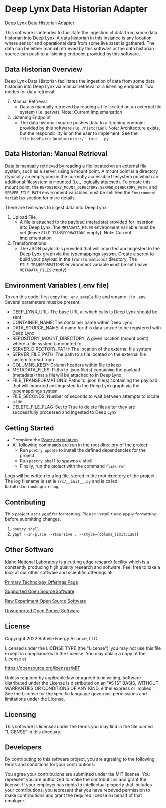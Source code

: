 # Deep Lynx Data Historian Adapter

Deep Lynx Data Historian Adapter

This software is intended to facilitate the ingestion of data from some data historian into [Deep Lynx](https://github.com/idaholab/Deep-Lynx). A data historian in this instance is any location where sensor and operational data from some live asset is gathered. The data can be either manual retrieved by this software or the data historian source can push to a listening endpoint provided by this software.

## Data Historian Overview

Deep Lynx Data Historian facilitates the ingestion of data from some data historian into Deep Lynx via manual retrieval or a listening endpoint. Two modes for data retrieval:
1. Manual Retrieval
    * Data is manually retrieved by reading a file located on an external file system (i.e. server). Note: Current implementation
2. Listening Endpoint
    * The data historian source pushes data to a listening endpoint provided by this software (i.e. `/historian`). Note: Architecture exists, but the responsibility is on the user to implement. See the `file_handler()` function in `src/__init__.py`

## Data Historian: Manual Retrieval

Data is manually retrieved by reading a file located on an external file system, such as a server, using a mount point. A mount point is a directory (typically an empty one) in the currently accessible filesystem on which an additional filesystem is mounted (i.e., logically attached). To create this mount point, the `REPOSITORY_MOUNT_DIRECTORY`, `SERVER_DIRECTORY_PATH`, and `SERVER_FILE_PATH` environment variables must be set. See the `Environment Variables` section for more details.

There are two ways to ingest data into Deep Lynx:
1. Upload File
    * A file is attached to the payload (metadata) provided for insertion into Deep Lynx. The `METADATA_FILES` environment variable must be set (leave `FILE_TRANSFORMATIONS` empty). Note: Current implementation
2. Transformations
    * The JSON payload is provided that will imported and ingested to the Deep Lynx graph via the typemappings system. Create a script to build your payload in the `transformations/` directory. The `FILE_TRANSFORMATIONS` environment variable must be set (leave `METADATA_FILES` empty). 

## Environment Variables (.env file)
To run this code, first copy the `.env_sample` file and rename it to `.env`. Several parameters must be present:
* DEEP_LYNX_URL: The base URL at which calls to Deep Lynx should be sent
* CONTAINER_NAME: The container name within Deep Lynx
* DATA_SOURCE_NAME: A name for this data source to be registered with Deep Lynx
* REPOSITORY_MOUNT_DIRECTORY: A given location (mount point) where a file system is mounted to
* SERVER_DIRECTORY_PATH: The location of the external file system
* SERVER_FILE_PATH: The path to a file located on the external file system to read from
* COLUMNS_KEEP: Column headers within file to keep
* METADATA_FILES: Paths to .json file(s) containing the payload (metadata) that a file will be attached to in Deep Lynx 
* FILE_TRANSFORMATIONS: Paths to .json file(s) containing the payload that will imported and ingested to the Deep Lynx graph via the typemappings system
* FILE_SECONDS: Number of seconds to wait between attempts to locate a file. 
* DELETE_FILE_FLAG: Set to True to delete files after they are successfully processed and ingested to Deep Lynx

## Getting Started 
* Complete the [Poetry installation](https://python-poetry.org/) 
* All following commands are run in the root directory of the project:
    * Run `poetry update` to install the defined dependencies for the project.
    * Run `poetry shell` to spawns a shell.
    * Finally, run the project with the command `flask run`

Logs will be written to a log file, stored in the root directory of the project. The log filename is set in `src/__init__.py` and is called `DataHistorianAdapter.log`. 

## Contributing

This project uses [yapf](https://github.com/google/yapf) for formatting. Please install it and apply formatting before submitting changes.
1. `poetry shell`
2. `yapf --in-place --recursive . --style={column_limit:120}`)

## Other Software
Idaho National Laboratory is a cutting edge research facility which is a constantly producing high quality research and software. Feel free to take a look at our other software and scientific offerings at:

[Primary Technology Offerings Page](https://www.inl.gov/inl-initiatives/technology-deployment)

[Supported Open Source Software](https://github.com/idaholab)

[Raw Experiment Open Source Software](https://github.com/IdahoLabResearch)

[Unsupported Open Source Software](https://github.com/IdahoLabUnsupported)

## License

Copyright 2022 Battelle Energy Alliance, LLC

Licensed under the LICENSE TYPE (the "License");
you may not use this file except in compliance with the License.
You may obtain a copy of the License at

  https://opensource.org/licenses/MIT  

Unless required by applicable law or agreed to in writing, software
distributed under the License is distributed on an "AS IS" BASIS,
WITHOUT WARRANTIES OR CONDITIONS OF ANY KIND, either express or implied.
See the License for the specific language governing permissions and
limitations under the License.



Licensing
-----
This software is licensed under the terms you may find in the file named "LICENSE" in this directory.


Developers
-----
By contributing to this software project, you are agreeing to the following terms and conditions for your contributions:

You agree your contributions are submitted under the MIT license. You represent you are authorized to make the contributions and grant the license. If your employer has rights to intellectual property that includes your contributions, you represent that you have received permission to make contributions and grant the required license on behalf of that employer.

